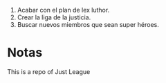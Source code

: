 1. Acabar con el plan de lex luthor.
2. Crear la liga de la justicia.
3. Buscar nuevos miembros que sean super héroes.


# Notas
This is a repo of Just League